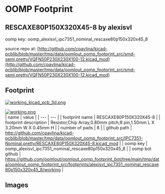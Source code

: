 # OOMP Footprint  
## RESCAXE80P150X320X45-8  by alexisvl  
  
oomp key: oomp_alexisvl_ipc7351_nominal_rescaxe80p150x320x45_8  
  
source repo at: [http://github.com/cpavlina/kicad-pcblib/blob/master/tmp/data/oomlout_oomp_footprint_src/smd-semi.pretty/VQFN50P230X230X100-12.kicad_mod](http://github.com/cpavlina/kicad-pcblib/blob/master/tmp/data/oomlout_oomp_footprint_src/smd-semi.pretty/VQFN50P230X230X100-12.kicad_mod)  
## Footprint  
  
[![working_kicad_pcb_3d.png](working_kicad_pcb_3d_600.png)](working_kicad_pcb_3d.png)  
  
[![working.png](working_600.png)](working.png)  
| name | value | 
| --- | --- | 
| footprint name | RESCAXE80P150X320X45-8 | 
| footprint description | Resistor,Chip Array,0.80mm pitch;8 pin,1.50mm L X 3.20mm W X 0.45mm H | 
| number of pads | 8 | 
| github path | http://github.com/cpavlina/kicad-pcblib/blob/master/tmp/data/oomlout_oomp_footprint_src/IPC7351-Nominal.pretty/RESCAXE80P150X320X45-8.kicad_mod | 
| oomp key | oomp_alexisvl_ipc7351_nominal_rescaxe80p150x320x45_8 | 
| oomp bot github | https://github.com/oomlout/oomlout_oomp_footprint_bot/tree/main/tmp/data/oomlout_oomp_footprint_src/footprints/alexisvl_ipc7351_nominal_rescaxe80p150x320x45_8/working | 
## Images  
